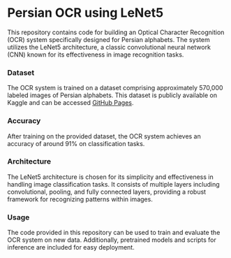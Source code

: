 # Persian OCR using LeNet5

This repository contains code for building an Optical Character Recognition (OCR) system specifically designed for Persian alphabets. The system utilizes the LeNet5 architecture, a classic convolutional neural network (CNN) known for its effectiveness in image recognition tasks.

### Dataset

The OCR system is trained on a dataset comprising approximately 570,000 labeled images of Persian alphabets. This dataset is publicly available on Kaggle and can be accessed [GitHub Pages](https://pages.github.com/).

### Accuracy

After training on the provided dataset, the OCR system achieves an accuracy of around 91% on classification tasks.

### Architecture

The LeNet5 architecture is chosen for its simplicity and effectiveness in handling image classification tasks. It consists of multiple layers including convolutional, pooling, and fully connected layers, providing a robust framework for recognizing patterns within images.

### Usage

The code provided in this repository can be used to train and evaluate the OCR system on new data. Additionally, pretrained models and scripts for inference are included for easy deployment.


